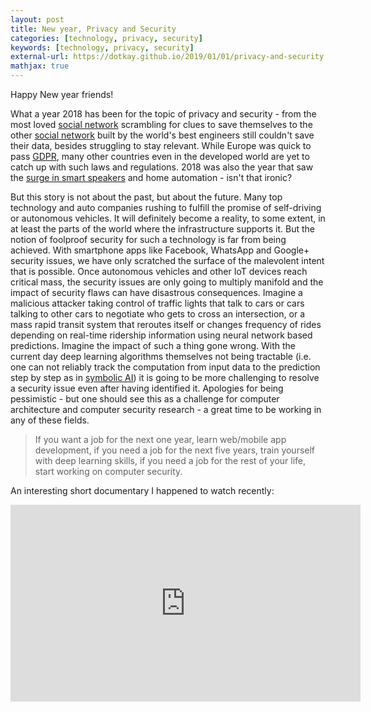 ```yaml
---
layout: post
title: New year, Privacy and Security
categories: [technology, privacy, security]
keywords: [technology, privacy, security]
external-url: https://dotkay.github.io/2019/01/01/privacy-and-security
mathjax: true
---
```


Happy New year friends!

What a year 2018 has been for the topic of privacy and security - from the most loved [social network](https://www.nytimes.com/2018/03/19/technology/facebook-cambridge-analytica-explained.html) scrambling for clues to save themselves to the other [social network](https://www.theguardian.com/technology/2018/dec/10/google-to-shut-down-early-after-privacy-flaw-affects-over-50m-users) built by the world's best engineers still couldn't save their data, besides struggling to stay relevant. While Europe was quick to pass [GDPR](https://eugdpr.org/), many other countries even in the developed world are yet to catch up with such laws and regulations. 2018 was also the year that saw the [surge in smart speakers](https://techcrunch.com/2018/12/28/smart-speakers-hit-critical-mass-in-2018/) and home automation - isn't that ironic?

But this story is not about the past, but about the future. Many top technology and auto companies rushing to fulfill the promise of self-driving or autonomous vehicles. It will definitely become a reality, to some extent, in at least the parts of the world where the infrastructure supports it. But the notion of foolproof security for such a technology is far from being achieved. With smartphone apps like Facebook, WhatsApp and Google+ security issues, we have only scratched the surface of the malevolent intent that is possible. Once autonomous vehicles and other IoT devices reach critical mass, the security issues are only going to multiply manifold and the impact of security flaws can have disastrous consequences. Imagine a malicious attacker taking control of traffic lights that talk to cars or cars talking to other cars to negotiate who gets to cross an intersection, or a mass rapid transit system that reroutes itself or changes frequency of rides depending on real-time ridership information using neural network based predictions. Imagine the impact of such a thing gone wrong. With the current day deep learning algorithms themselves not being tractable (i.e. one can not reliably track the computation from input data to the prediction step by step as in [symbolic AI](https://skymind.ai/wiki/symbolic-reasoning)) it is going to be more challenging to resolve a security issue even after having identified it. Apologies for being pessimistic - but one should see this as a challenge for computer architecture and computer security research - a great time to be working in any of these fields.

> If you want a job for the next one year, learn web/mobile app development, if you need a job for the next five years, train yourself with deep learning skills, if you need a job for the rest of your life, start working on computer security.

An interesting short documentary I happened to watch recently:

<div class="img_container">
<iframe width="560" height="315" src="https://www.youtube.com/embed/KGX-c5BJNFk" frameborder="0" allow="accelerometer; autoplay; encrypted-media; gyroscope; picture-in-picture" allowfullscreen></iframe>
</div>